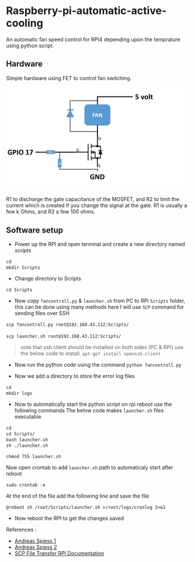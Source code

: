# Raspberry-pi-automatic-active-cooling
An automatic fan speed control for RPI4 depending upon the temprature using python script.


## Hardware
Simple hardware using FET to control fan switching.

![alt text](https://github.com/ash-win-cs/raspberry-pi-automatic-active-cooling/blob/main/assets/hardware.jpg "Hardware")

R1 to discharge the gate capacitance of the MOSFET, and R2 to limit the current which is created if you change the signal at the gate. R1 is usually a few k Ohms, and R2 a few 100 ohms.

## Software setup

* Power up the RPI and open terminal and create a new directory named _scripts_
```
cd
mkdir Scripts
```

* Change directory to Scripts
```
cd Scripts
```

* Now copy `fancontroll.py` & `launcher.sh` from PC to RPI `Scripts` folder, this can be done using many methods here I will use `SCP` command for sending files over SSH
```
scp fancontroll.py root@192.168.43.112:Scripts/

scp launcher.sh root@192.168.43.112:Scripts/
```
> note that ssh client should be installed on both sides (PC & RPI) use the below code to install.
```apt-get install openssh-client```


* Now run the python code using the command
```python fancontroll.py```


* Now we add a directory to store the error log files
```
cd 
mkdir logs
```

* Now to automatically start the python script on rpi reboot use the following commands
The below code makes `launcher.sh` files executable
```
cd
cd Scripts/
bash launcher.sh
sh ./launcher.sh
```
```
chmod 755 launcher.sh
```

Now open crontab to add `launcher.sh` path to automaticaly start after reboot
```
sudo crontab -e 
```

At the end of the file add the following line and save the file
```
@reboot sh /root/Scripts/launcher.sh >/root/logs/cronlog 2>&1
```
* Now reboot the RPI to get the changes saved

References : 
* [Andreas Spiess 1](https://www.sensorsiot.org/pimp-my-raspberry-pi-3/)
* [Andreas Spiess 2](https://www.sensorsiot.org/variable-speed-cooling-fan-for-raspberry-pi-using-pwm-video138/)
* [SCP File Transfer RPI Documentation](https://www.raspberrypi.org/documentation/remote-access/ssh/scp.md)